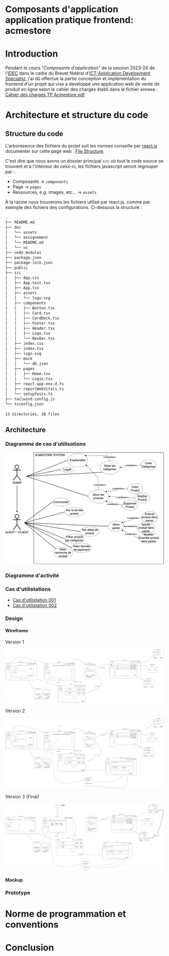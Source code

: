# Composants d'application application pratique frontend: acmestore

# Introduction

Pendant le cours _"Composants d'application"_ de la session 2023-24 de l'[IDEC](https://idec.swiss) dans le cadre du Brevet fédéral d'[ICT-Application Development Specialist](https://www.ict-berufsbildung.ch/formation-continue/brevet-federal/ict-application-development-specialist), j'ai dû effectué la partie conception et implémentation du frontend d'un projet qui vise a developpé une application web de vente de produit en ligne selon le cahier des charges établi dans le fichier annexe : [Cahier des charges TP Acmestore.pdf](./assignements/Cahier%20des%20charges%20TP%20Acmestore.pdf).

# Architecture et structure du code

## Structure du code

L'arboresence des fichiers du projet suit les normes conseille par [react.js](https://react.dev) documenter sur cette page web : [File Structure](https://legacy.reactjs.org/docs/faq-structure.html).

C'est dire que nous avons un dossier principal `src` où tout le code source se trouvent et à l'intérieur de celui-ci, les fichiers javascript seront regrouper par :

* Composants -> `components`
* Page -> `pages`
* Ressources, e.g. images, etc... -> `assets`

À la racine nous trouverons les fichiers utilisé par react.js, comme par exemple des fichiers des configurations. Ci-dessous la structure :

```
.
├── README.md
├── doc
│   └── assets
│   └── assignement
│   └── README.md
│   └── uc
├── node_modules
├── package.json
├── package-lock.json
├── public
├── src
│   ├── App.css
│   ├── App.test.tsx
│   ├── App.tsx
│   ├── assets
│   │   └── logo.svg
│   ├── components
│   │   ├── Button.tsx
│   │   ├── Card.tsx
│   │   ├── CardDeck.tsx
│   │   ├── Footer.tsx
│   │   ├── Header.tsx
│   │   ├── Logo.tsx
│   │   └── NavBar.tsx
│   ├── index.css
│   ├── index.tsx
│   ├── logo.svg
│   ├── mock
│   │   └── db.json
│   ├── pages
│   │   ├── Home.tsx
│   │   └── Login.tsx
│   ├── react-app-env.d.ts
│   ├── reportWebVitals.ts
│   └── setupTests.ts
├── tailwind.config.js
└── tsconfig.json

13 directories, 38 files
```

## Architecture

### Diagramme de cas d'utilisations

![acmestore_uc_diag](./assets/acmestore_uc_diag.png)

### Diagramme d'activité

### Cas d'utilistations

* [Cas d'utilistation 001](./uc/uc-001.md)
* [Cas d'utilistation 002](./uc/uc-002.md)

### Design

#### Wireframe

Version 1 

![v1_wf](./assets/mockup-2023-10-04.png)


Version 2 

![v2_wf](./assets/mockup_v2-2023-10-04.png)


Version 3 (Final)

![v3_wf](./assets/wireframe_final-2023-10-04.png)

#### Mockup

### Prototype

# Norme de programmation et conventions

# Conclusion

